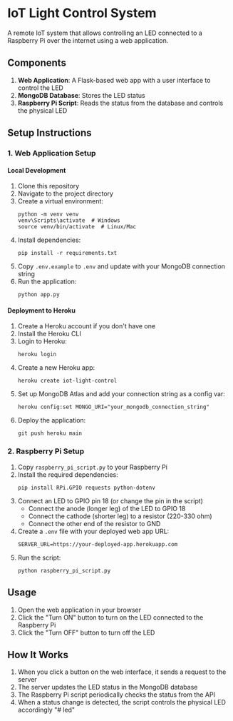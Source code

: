 # IoT Light Control System

A remote IoT system that allows controlling an LED connected to a Raspberry Pi over the internet using a web application.

## Components

1. **Web Application**: A Flask-based web app with a user interface to control the LED
2. **MongoDB Database**: Stores the LED status
3. **Raspberry Pi Script**: Reads the status from the database and controls the physical LED

## Setup Instructions

### 1. Web Application Setup

#### Local Development
1. Clone this repository
2. Navigate to the project directory
3. Create a virtual environment:
   ```
   python -m venv venv
   venv\Scripts\activate  # Windows
   source venv/bin/activate  # Linux/Mac
   ```
4. Install dependencies:
   ```
   pip install -r requirements.txt
   ```
5. Copy `.env.example` to `.env` and update with your MongoDB connection string
6. Run the application:
   ```
   python app.py
   ```

#### Deployment to Heroku
1. Create a Heroku account if you don't have one
2. Install the Heroku CLI
3. Login to Heroku:
   ```
   heroku login
   ```
4. Create a new Heroku app:
   ```
   heroku create iot-light-control
   ```
5. Set up MongoDB Atlas and add your connection string as a config var:
   ```
   heroku config:set MONGO_URI="your_mongodb_connection_string"
   ```
6. Deploy the application:
   ```
   git push heroku main
   ```

### 2. Raspberry Pi Setup

1. Copy `raspberry_pi_script.py` to your Raspberry Pi
2. Install the required dependencies:
   ```
   pip install RPi.GPIO requests python-dotenv
   ```
3. Connect an LED to GPIO pin 18 (or change the pin in the script)
   - Connect the anode (longer leg) of the LED to GPIO 18
   - Connect the cathode (shorter leg) to a resistor (220-330 ohm)
   - Connect the other end of the resistor to GND
4. Create a `.env` file with your deployed web app URL:
   ```
   SERVER_URL=https://your-deployed-app.herokuapp.com
   ```
5. Run the script:
   ```
   python raspberry_pi_script.py
   ```

## Usage

1. Open the web application in your browser
2. Click the "Turn ON" button to turn on the LED connected to the Raspberry Pi
3. Click the "Turn OFF" button to turn off the LED

## How It Works

1. When you click a button on the web interface, it sends a request to the server
2. The server updates the LED status in the MongoDB database
3. The Raspberry Pi script periodically checks the status from the API
4. When a status change is detected, the script controls the physical LED accordingly "# led" 
